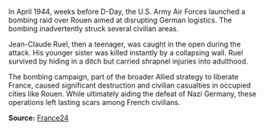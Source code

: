 
In April 1944, weeks before D-Day, the U.S. Army Air Forces launched a bombing raid over Rouen aimed at disrupting German logistics. The bombing inadvertently struck several civilian areas.

Jean-Claude Ruel, then a teenager, was caught in the open during the attack. His younger sister was killed instantly by a collapsing wall. Ruel survived by hiding in a ditch but carried shrapnel injuries into adulthood.

The bombing campaign, part of the broader Allied strategy to liberate France, caused significant destruction and civilian casualties in occupied cities like Rouen. While ultimately aiding the defeat of Nazi Germany, these operations left lasting scars among French civilians.

**Source:** [France24](https://www.france24.com/en/france/20200605-wwii-anniversary-the-forgotten-french-victims-of-allied-bombing)
